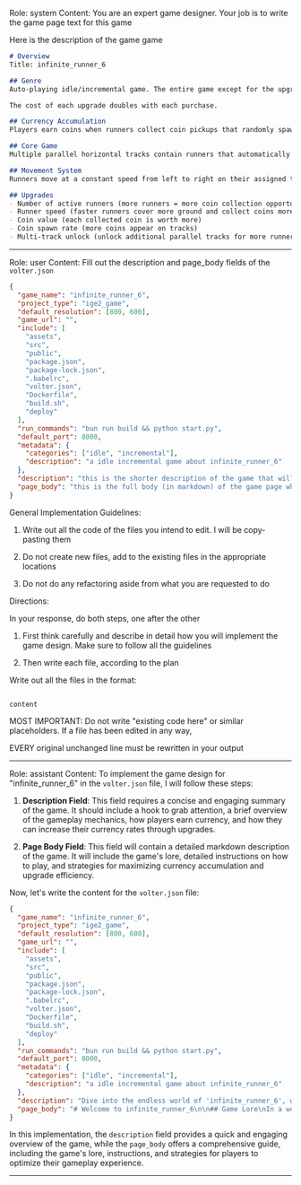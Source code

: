 Role: system
Content: You are an expert game designer. Your job is to write the game page text for this game

Here is the description of the game game
```markdown docs/overview.md
# Overview
Title: infinite_runner_6

## Genre
Auto-playing idle/incremental game. The entire game except for the upgrades is fully automated. The player will earn more of the primary currency over time

The cost of each upgrade doubles with each purchase.

## Currency Accumulation
Players earn coins when runners collect coin pickups that randomly spawn on the tracks. Each coin pickup adds to the total coin count.

## Core Game
Multiple parallel horizontal tracks contain runners that automatically move from left to right. Coin pickups randomly spawn on the tracks. When runners collide with coins, they collect them and add to the player's total. When runners reach the right edge of the screen, they teleport back to the left side to continue running. New coins spawn at regular intervals on random tracks.

## Movement System
Runners move at a constant speed from left to right on their assigned tracks. When reaching the right edge of the screen, they instantly teleport to the left edge of the same track. Coins remain stationary until collected. Each track is a fixed horizontal line where runners and coins can be positioned.

## Upgrades
- Number of active runners (more runners = more coin collection opportunities)
- Runner speed (faster runners cover more ground and collect coins more quickly)
- Coin value (each collected coin is worth more)
- Coin spawn rate (more coins appear on tracks)
- Multi-track unlock (unlock additional parallel tracks for more runners)

```
__________________
Role: user
Content: Fill out the description and page_body fields of the `volter.json` 

```json volter.json
{
  "game_name": "infinite_runner_6",
  "project_type": "ige2_game",
  "default_resolution": [800, 600],
  "game_url": "",
  "include": [
    "assets",
    "src",
    "public",
    "package.json",
    "package-lock.json",
    ".babelrc",
    "volter.json",
    "Dockerfile",
    "build.sh",
    "deploy"
  ],
  "run_commands": "bun run build && python start.py",
  "default_port": 8000,
  "metadata": {
    "categories": ["idle", "incremental"],
    "description": "a idle incremental game about infinite_runner_6"
  },
  "description": "this is the shorter description of the game that will be shown when the game is shared. It should include one sentence to grab the reader's attention and then a brief set of description of what happens in the game - specifically how to play, what happens, how to earn currency, and how to increase currency rates",
  "page_body": "this is the full body (in markdown) of the game page which includes the game lore, instructions, and strategies",
}
```



General Implementation Guidelines:

1. Write out all the code of the files you intend to edit. I will be copy-pasting them

2. Do not create new files, add to the existing files in the appropriate locations

3. Do not do any refactoring aside from what you are requested to do



Directions:

In your response, do both steps, one after the other

1. First think carefully and describe in detail how you will implement the game design. Make sure to follow all the guidelines

2. Then write each file, according to the plan



Write out all the files in the format:

```filetype filepath

content

```



MOST IMPORTANT: Do not write "existing code here" or similar placeholders. If a file has been edited in any way,

EVERY original unchanged line must be rewritten in your output
__________________
Role: assistant
Content: To implement the game design for "infinite_runner_6" in the `volter.json` file, I will follow these steps:

1. **Description Field**: This field requires a concise and engaging summary of the game. It should include a hook to grab attention, a brief overview of the gameplay mechanics, how players earn currency, and how they can increase their currency rates through upgrades.

2. **Page Body Field**: This field will contain a detailed markdown description of the game. It will include the game's lore, detailed instructions on how to play, and strategies for maximizing currency accumulation and upgrade efficiency.

Now, let's write the content for the `volter.json` file:

```json volter.json
{
  "game_name": "infinite_runner_6",
  "project_type": "ige2_game",
  "default_resolution": [800, 600],
  "game_url": "",
  "include": [
    "assets",
    "src",
    "public",
    "package.json",
    "package-lock.json",
    ".babelrc",
    "volter.json",
    "Dockerfile",
    "build.sh",
    "deploy"
  ],
  "run_commands": "bun run build && python start.py",
  "default_port": 8000,
  "metadata": {
    "categories": ["idle", "incremental"],
    "description": "a idle incremental game about infinite_runner_6"
  },
  "description": "Dive into the endless world of 'infinite_runner_6', where your runners tirelessly collect coins across multiple tracks. Watch as your wealth grows automatically, and strategically invest in upgrades to boost your earnings. Increase your runner count, speed, and coin value to maximize your profits!",
  "page_body": "# Welcome to infinite_runner_6\n\n## Game Lore\nIn a world where runners never tire, your task is to guide them to collect as many coins as possible. These runners are relentless, moving from left to right across endless tracks, teleporting back to the start to continue their journey. Your role is to manage and upgrade their abilities to ensure maximum coin collection.\n\n## How to Play\n- **Objective**: Accumulate as many coins as possible by having your runners collect them as they appear on the tracks.\n- **Gameplay**: Runners automatically move across the screen, collecting coins they encounter. When they reach the end of a track, they teleport back to the start.\n- **Currency**: Coins are the primary currency, collected by runners as they move.\n\n## Upgrades\n- **Number of Active Runners**: Increase the number of runners to collect more coins simultaneously.\n- **Runner Speed**: Boost the speed of your runners to cover more ground quickly.\n- **Coin Value**: Enhance the value of each coin collected to increase your total earnings.\n- **Coin Spawn Rate**: Increase the frequency of coin appearances on the tracks.\n- **Multi-Track Unlock**: Unlock additional tracks to allow more runners to operate simultaneously.\n\n## Strategies\n- **Balance Your Upgrades**: Focus on a balanced upgrade strategy to ensure all aspects of your runners' abilities are enhanced.\n- **Prioritize Coin Value**: Early on, increasing coin value can significantly boost your earnings.\n- **Expand Your Tracks**: Unlocking more tracks allows for more runners, which means more coins collected over time.\n\nEnjoy the endless journey and watch your wealth grow in 'infinite_runner_6'!"
}
```

In this implementation, the `description` field provides a quick and engaging overview of the game, while the `page_body` offers a comprehensive guide, including the game's lore, instructions, and strategies for players to optimize their gameplay experience.
__________________
